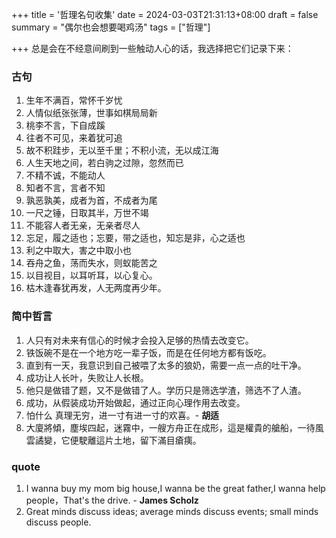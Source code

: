 +++
title = '哲理名句收集'
date = 2024-03-03T21:31:13+08:00
draft = false
summary = "偶尔也会想要喝鸡汤"
tags = ["哲理"]

+++
总是会在不经意间刷到一些触动人心的话，我选择把它们记录下来：

### 古句
1. 生年不满百，常怀千岁忧
2. 人情似纸张张薄，世事如棋局局新
3. 桃李不言，下自成蹊
4. 往者不可见，来着犹可追
5. 故不积跬步，无以至千里；不积小流，无以成江海
6. 人生天地之间，若白驹之过隙，忽然而已
7. 不精不诚，不能动人
8. 知者不言，言者不知
9. 孰恶孰美，成者为首，不成者为尾
10. 一尺之锤，日取其半，万世不竭
11. 不能容人者无亲，无亲者尽人
12. 忘足，履之适也；忘要，带之适也，知忘是非，心之适也
13. 利之中取大，害之中取小也
14. 吞舟之鱼，荡而失水，则蚁能苦之
15. 以目视目，以耳听耳，以心复心。
16. 枯木逢春犹再发，人无两度再少年。


### 简中哲言
 1. 人只有对未来有信心的时候才会投入足够的热情去改变它。
 2. 铁饭碗不是在一个地方吃一辈子饭，而是在任何地方都有饭吃。
 3. 直到有一天，我意识到自己被喂了太多的狼奶，需要一点一点的吐干净。
 4. 成功让人长叶，失败让人长根。
 5. 他只是做错了题，又不是做错了人。学历只是筛选学渣，筛选不了人渣。
 6. 成功，从假装成功开始做起，通过正向心理作用去改变。
 7. 怕什么 真理无穷，进一寸有进一寸的欢喜。- __胡适__ 
 8. 大廈將傾，塵埃四起，迷霧中，一艘方舟正在成形，這是權貴的艙船，一待風雲譎變，它便駛離這片土地，留下滿目瘡痍。


### quote
  1. I wanna buy my mom big house,I wanna be the great father,I wanna help people，That's the drive. 			- __James Scholz__
  2. Great minds discuss ideas; average minds discuss events; small minds discuss people.